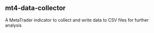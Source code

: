 ## mt4-data-collector

A MetaTrader indicator to collect and write data to CSV files for further analysis
